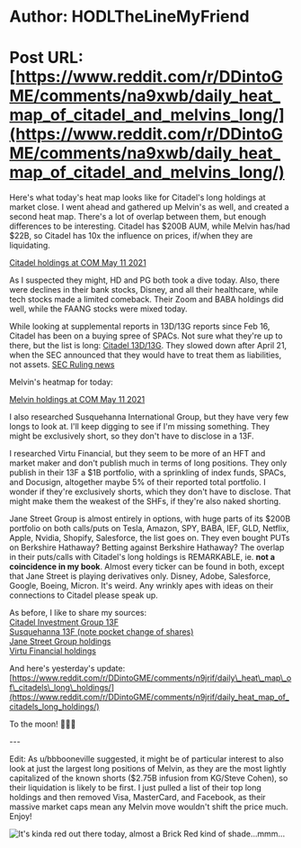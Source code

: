 # Author: HODLTheLineMyFriend
# Post URL: [https://www.reddit.com/r/DDintoGME/comments/na9xwb/daily_heat_map_of_citadel_and_melvins_long/](https://www.reddit.com/r/DDintoGME/comments/na9xwb/daily_heat_map_of_citadel_and_melvins_long/)


Here's what today's heat map looks like for Citadel's long holdings at market close. I went ahead and gathered up Melvin's as well, and created a second heat map. There's a lot of overlap between them, but enough differences to be interesting. Citadel has $200B AUM, while Melvin has/had $22B, so Citadel has 10x the influence on prices, if/when they are liquidating.

[ Citadel holdings at COM May 11 2021 ](https://preview.redd.it/gmnt2mcxjky61.png?width=1628&format=png&auto=webp&s=d107f73dc8e112497a00f94a466ee28e1cc71850)

As I suspected they might, HD and PG both took a dive today. Also, there were declines in their bank stocks, Disney, and all their healthcare, while tech stocks made a limited comeback. Their Zoom and BABA holdings did well, while the FAANG stocks were mixed today.

While looking at supplemental reports in 13D/13G reports since Feb 16, Citadel has been on a buying spree of SPACs. Not sure what they're up to there, but the list is long: [Citadel 13D/13G](https://www.insidermonkey.com/hedge-fund/citadel+investment+group/44/latest-13dg-filings/#/). They slowed down after April 21, when the SEC announced that they would have to treat them as liabilities, not assets. [SEC Ruling news](https://247wallst.com/investing/2021/04/13/how-sec-ruling-cuts-spacs-action/)

Melvin's heatmap for today:

[ Melvin holdings at COM May 11 2021 ](https://preview.redd.it/ncds01kzjky61.png?width=1623&format=png&auto=webp&s=2a763db3f779423ae8eda6ad77250cd7925ef1a2)

I also researched Susquehanna International Group, but they have very few longs to look at. I'll keep digging to see if I'm missing something. They might be exclusively short, so they don't have to disclose in a 13F.

I researched Virtu Financial, but they seem to be more of an HFT and market maker and don't publish much in terms of long positions. They only publish in their 13F a $1B portfolio, with a sprinkling of index funds, SPACs, and Docusign, altogether maybe 5% of their reported total portfolio. I wonder if they're exclusively shorts, which they don't have to disclose. That might make them the weakest of the SHFs, if they're also naked shorting.

Jane Street Group is almost entirely in options, with huge parts of its $200B portfolio on both calls/puts on Tesla, Amazon, SPY, BABA, IEF, GLD, Netflix, Apple, Nvidia, Shopify, Salesforce, the list goes on. They even bought PUTs on Berkshire Hathaway? Betting against Berkshire Hathaway? The overlap in their puts/calls with Citadel's long holdings is REMARKABLE, ie. **not a coincidence in my book**. Almost every ticker can be found in both, except that Jane Street is playing derivatives only. Disney, Adobe, Salesforce, Google, Boeing, Micron. It's weird. Any wrinkly apes with ideas on their connections to Citadel please speak up.

As before, I like to share my sources:  
[Citadel Investment Group 13F](https://www.insidermonkey.com/hedge-fund/citadel+investment+group/44/holdings/#/)  
[Susquehanna 13F (note pocket change of shares)](https://www.sec.gov/Archives/edgar/data/1765924/000176592421000001/xslForm13F_X01/file.XML)  
[Jane Street Group holdings](https://www.insidermonkey.com/institutional-investor/jane+street+group+llc/601711/holdings/)  
[Virtu Financial holdings](https://www.insidermonkey.com/institutional-investor/virtu+financial+llc/769/holdings/)

And here's yesterday's update:  
[https://www.reddit.com/r/DDintoGME/comments/n9jrif/daily\_heat\_map\_of\_citadels\_long\_holdings/](https://www.reddit.com/r/DDintoGME/comments/n9jrif/daily_heat_map_of_citadels_long_holdings/)

To the moon! 🚀🚀🚀

\---

Edit: As u/bbbooneville suggested, it might be of particular interest to also look at just the largest long positions of Melvin, as they are the most lightly capitalized of the known shorts ($2.75B infusion from KG/Steve Cohen), so their liquidation is likely to be first. I just pulled a list of their top long holdings and then removed Visa, MasterCard, and Facebook, as their massive market caps mean any Melvin move wouldn't shift the price much. Enjoy!

![It's kinda red out there today, almost a Brick Red kind of shade...mmm...](https://preview.redd.it/77167y90tky61.png?width=1501&format=png&auto=webp&s=c1f751650be769bfaba90f31ad29fcb11eb94dac)